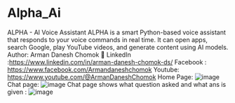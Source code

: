 # Alpha_Ai
ALPHA - AI Voice Assistant  ALPHA is a smart Python-based voice assistant that responds to your voice commands in real time. It can open apps, search Google, play YouTube videos, and generate content using AI models. Author: Arman Danesh Chomok 🔗 LinkedIn :https://www.linkedin.com/in/arman-danesh-chomok-ds/  Facebook : https://www.facebook.com/Armandaneshchomok Youtube: https://www.youtube.com/@ArmanDaneshChomok
Home Page:
![image](https://github.com/user-attachments/assets/946086e7-5b52-4f56-8da9-1d2c4acec53b)
Chat page:
![image](https://github.com/user-attachments/assets/5b9e5667-1f24-4596-85dd-6d3b38d180f0)
Chat page shows what question asked and what ans is given :
![image](https://github.com/user-attachments/assets/b6348c58-bad6-429c-b2c4-a7e0246dd1f8)
